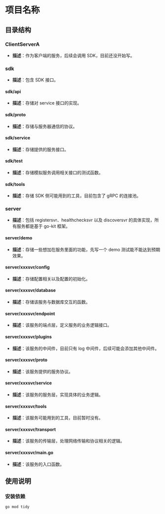 # 项目名称

## 目录结构

### ClientServerA
- **描述**：作为客户端的服务，后续会调用 SDK，目前还没开始写。

### sdk
- **描述**：包含 SDK 接口。

#### sdk/api
- **描述**：存储对 service 接口的实现。

#### sdk/proto
- **描述**：存储与服务器通信的协议。

#### sdk/service
- **描述**：存储提供的服务接口。

#### sdk/test
- **描述**：存储模拟服务调用相关接口的测试函数。

#### sdk/tools
- **描述**：存储 SDK 侧可能用到的工具，目前包含了 gRPC 的连接池。

### server
- **描述**：包括 registersvr、healthchecksvr 以及 discoversvr 的具体实现，所有服务都是基于 go-kit 框架。

#### server/demo
- **描述**：存储一些想加在服务里面的功能，先写一个 demo 测试能不能达到预期效果。

#### server/xxxsvr/config
- **描述**：存储配置相关以及配置的初始化。

#### server/xxxsvr/database
- **描述**：存储该服务与数据库交互的函数。

#### server/xxxsvr/endpoint
- **描述**：该服务的端点层，定义服务的业务逻辑接口。

#### server/xxxsvr/plugins
- **描述**：该服务的中间件，目前只有 log 中间件，后续可能会添加其他中间件。

#### server/xxxsvr/proto
- **描述**：该服务提供的服务协议。

#### server/xxxsvr/service
- **描述**：该服务的服务层，实现具体的业务逻辑。

#### server/xxxsvr/tools
- **描述**：该服务可能用到的工具，目前暂时没有。

#### server/xxxsvr/transport
- **描述**：该服务的传输层，处理网络传输和协议相关的逻辑。

#### server/xxxsvr/main.go
- **描述**：该服务的入口函数。

## 使用说明

### 安装依赖
```bash
go mod tidy
